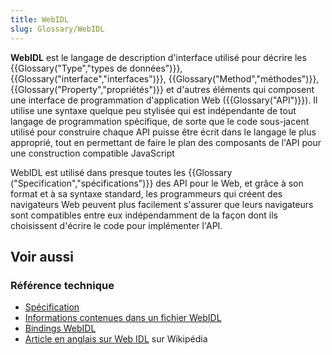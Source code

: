 ```yaml
---
title: WebIDL
slug: Glossary/WebIDL
---
```


**WebIDL** est le langage de description d'interface utilisé pour décrire les {{Glossary("Type","types de données")}}, {{Glossary("interface","interfaces")}}, {{Glossary("Method","méthodes")}}, {{Glossary("Property","propriétés")}} et d'autres éléments qui composent une interface de programmation d'application Web ({{Glossary("API")}}). Il utilise une syntaxe quelque peu stylisée qui est indépendante de tout langage de programmation spécifique, de sorte que le code sous-jacent utilisé pour construire chaque API puisse être écrit dans le langage le plus approprié, tout en permettant de faire le plan des composants de l'API pour une construction compatible JavaScript

WebIDL est utilisé dans presque toutes les {{Glossary ("Specification","spécifications")}} des API pour le Web, et grâce à son format et à sa syntaxe standard, les programmeurs qui créent des navigateurs Web peuvent plus facilement s'assurer que leurs navigateurs sont compatibles entre eux indépendamment de la façon dont ils choisissent d'écrire le code pour implémenter l'API.

## Voir aussi

### Référence technique

- [Spécification](http://www.w3.org/TR/WebIDL/)
- [Informations contenues dans un fichier WebIDL](/fr/docs/MDN/Contribute/Howto/Write_an_API_reference/Information_contained_in_a_WebIDL_file)
- [Bindings WebIDL](/fr/docs/Mozilla/WebIDL_bindings)
- [Article en anglais sur Web IDL](https://en.wikipedia.org/wiki/Web_IDL) sur Wikipédia
